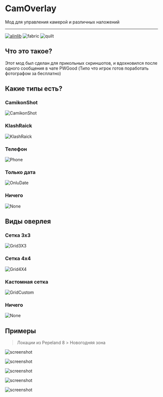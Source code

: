 # CamOverlay
Мод для управления камерой и различных наложений
<hr>

[![alinlib](https://kelcuprum.ru/ass/budge/alinlib/cozy_vector.svg)](/simply-kel/alinlib)
![fabric](https://cdn.jsdelivr.net/npm/@intergrav/devins-badges@3/assets/cozy/supported/fabric_vector.svg)
![quilt](https://cdn.jsdelivr.net/npm/@intergrav/devins-badges@3/assets/cozy/supported/quilt_vector.svg)


## Что это такое?
Этот мод был сделан для прикольных скриншотов, и вдохновился после одного сообщения в чате PWGood (Типо что игрок готов поработать фотографом за бесплатно)

## Какие типы есть?
### CamikonShot
![CamikonShot](https://cdn.kelcuprum.ru/camoverlay/type/CamikonShot.png)
### KlashRaick
![KlashRaick](https://cdn.kelcuprum.ru/camoverlay/type/KlashRaick.png)
### Телефон
![Phone](https://cdn.kelcuprum.ru/camoverlay/type/Phone.png)
### Только дата
![OnluDate](https://cdn.kelcuprum.ru/camoverlay/type/OnlyDate.png)
### Ничего
![None](https://cdn.kelcuprum.ru/camoverlay/type/None.png)

## Виды оверлея
### Сетка 3x3
![Grid3X3](https://cdn.kelcuprum.ru/camoverlay/overlay/Grid3X3.png)
### Сетка 4x4
![Grid4X4](https://cdn.kelcuprum.ru/camoverlay/overlay/Grid4X4.png)
### Кастомная сетка
![GridCustom](https://cdn.kelcuprum.ru/camoverlay/overlay/GridCustom.png)
### Ничего
![None](https://cdn.kelcuprum.ru/camoverlay/type/None.png)

## Примеры
> Локации из Pepeland 8 > Новогодняя зона

![screenshot](https://cdn.kelcuprum.ru/camoverlay/The%20bridge%20of%20pepeland.png)

![screenshot](https://cdn.kelcuprum.ru/camoverlay/Penguin.png)

![screenshot](https://cdn.kelcuprum.ru/camoverlay/Ferris%20wheel.png)

![screenshot](https://cdn.kelcuprum.ru/camoverlay/Ferris%20wheel%20+%20Grid%203x3.png)

![screenshot](https://cdn.kelcuprum.ru/camoverlay/Christmas%20tree.png)